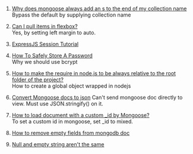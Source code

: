 1. [Why does mongoose always add an s to the end of my collection name](http://stackoverflow.com/questions/10547118/why-does-mongoose-always-add-an-s-to-the-end-of-my-collection-name)  
Bypass the default by supplying collection name

2. [Can I pull items in flexbox?](http://stackoverflow.com/questions/32306854/can-i-pull-items-in-flexbox)  
Yes, by setting left margin to auto.

3. [ExpressJS Session Tutorial](http://expressjs-book.com/index.html%3Fp=128.html)  

4. [How To Safely Store A Password](https://codahale.com/how-to-safely-store-a-password/)  
Why we should use bcrypt

5. [How to make the require in node.js to be always relative to the root folder of the project?](http://stackoverflow.com/questions/10860244/how-to-make-the-require-in-node-js-to-be-always-relative-to-the-root-folder-of-t)  
How to create a global object wrapped in nodejs

6. [Convert Mongoose docs to json](http://stackoverflow.com/questions/9952649/convert-mongoose-docs-to-json)
Can't send mongoose doc directly to view. Must use JSON.stringify() on it.

7. [How to load document with a custom _id by Mongoose?](http://stackoverflow.com/questions/20895255/how-to-load-document-with-a-custom-id-by-mongoose)  
To set a custom id in mongoose, set _id to mixed.

8. [How to remove empty fields from mongodb doc](http://stackoverflow.com/questions/18606323/mongodb-empty-string-value-vs-null-value)

9. [Null and empty string aren't the same](http://stackoverflow.com/questions/16620354/difference-between-null-and-empty-string)

